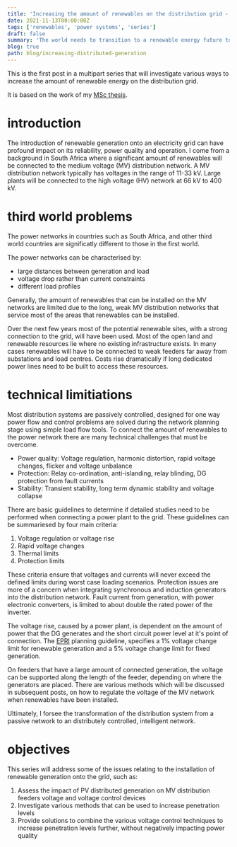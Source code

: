 ```yaml
---
title: 'Increasing the amount of renewables on the distribution grid - Part 1'
date: 2021-11-13T00:00:00Z
tags: ['renewables', 'power systems', 'series']
draft: false
summary: 'The world needs to transition to a renewable energy future to limit climate change. Part one of the series investigates the reasons for why we need to update the distribution network to handle more renewables.'
blog: true
path: blog/increasing-distributed-generation
---
```


This is the first post in a multipart series that will investigate various ways to increase the amount of renewable energy on the distribution grid.

It is based on the work of my [MSc thesis](https://scholar.sun.ac.za/handle/10019.1/86605).

# introduction

The introduction of renewable generation onto an electricity grid can have profound impact on its reliability, power quality and operation.
I come from a background in South Africa where a significant amount of renewables will be connected to the medium voltage (MV) distribution network.
A MV distribution network typically has voltages in the range of 11-33 kV.
Large plants will be connected to the high voltage (HV) network at 66 kV to 400 kV.

# third world problems

The power networks in countries such as South Africa, and other third world countries are significatly different to those in the first world.

The power networks can be characterised by:

- large distances between generation and load
- voltage drop rather than current constraints
- different load profiles

Generally, the amount of renewables that can be installed on the MV networks are limited due to the long, weak MV distribution networks that service most of the areas that renewables can be installed.

Over the next few years most of the potential renewable sites, with a strong connection to the grid, will have been used.
Most of the open land and renewable resources lie where no existing infrastructure exists.
In many cases renewables will have to be connected to weak feeders far away from substations and load centres.
Costs rise dramatically if long dedicated power lines need to be built to access these resources.

# technical limitiations

Most distribution systems are passively controlled, designed for one way power flow and control problems are solved during the network planning stage using simple load flow tools.
To connect the amount of renewables to the power network there are many technical challenges that must be overcome.

- Power quality: Voltage regulation, harmonic distortion, rapid voltage changes, flicker and voltage unbalance
- Protection: Relay co-ordination, anti-islanding, relay blinding, DG protection from fault currents
- Stability: Transient stability, long term dynamic stability and voltage collapse

There are basic guidelines to determine if detailed studies need to be performed when connecting a power plant to the grid.
These guidelines can be summariesed by four main criteria:

1. Voltage regulation or voltage rise
2. Rapid voltage changes
3. Thermal limits
4. Protection limits

These criteria ensure that voltages and currents will never exceed the defined limits during worst case loading scenarios.
Protection issues are more of a concern when integrating synchronous and induction generators into the distribution network.
Fault current from generation, with power electronic converters, is limited to about double the rated power of the inverter.

The voltage rise, caused by a power plant, is dependent on the amount of power that the DG generates and the short circuit power level at it's point of connection.
The [EPRI](https://www.epri.com/) planning guideline, specifies a 1% voltage change limit for renewable generation and a 5% voltage change limit for fixed generation.

On feeders that have a large amount of connected generation, the voltage can be supported along the length of the feeder, depending on where the generators are placed.
There are various methods which will be discussed in subsequent posts, on how to regulate the voltage of the MV network when renewables have been installed.

Ultimately, I forsee the transformation of the distribution system from a passive network to an distributely controlled, intelligent network.

# objectives

This series will address some of the issues relating to the installation of renewable generation onto the grid, such as:

1. Assess the impact of PV distributed generation on MV distribution feeders voltage and voltage control devices
2. Investigate various methods that can be used to increase penetration levels
3. Provide solutions to combine the various voltage control techniques to increase penetration levels further, without negatively impacting power quality
